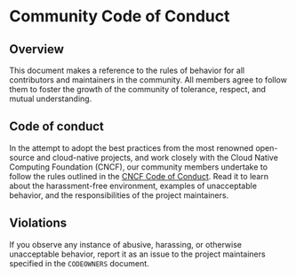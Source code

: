 # Community Code of Conduct

## Overview

This document makes a reference to the rules of behavior for all contributors and maintainers in the community. All members agree to follow them to foster the growth of the community of tolerance, respect, and mutual understanding.

## Code of conduct

In the attempt to adopt the best practices from the most renowned open-source and cloud-native projects, and work closely with the Cloud Native Computing Foundation (CNCF), our community members undertake to follow the rules outlined in the [CNCF Code of Conduct](https://github.com/cncf/foundation/blob/master/code-of-conduct.md). Read it to learn about the harassment-free environment, examples of unacceptable behavior, and the responsibilities of the project maintainers.

## Violations

If you observe any instance of abusive, harassing, or otherwise unacceptable behavior, report it as an issue to the project maintainers specified in the `CODEOWNERS` document.

